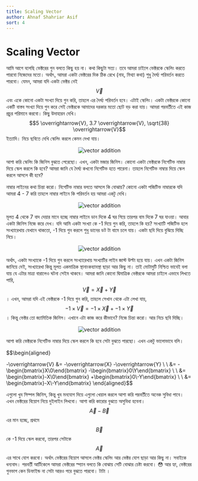 ```yaml
---
title: Scaling Vector
author: Ahnaf Shahriar Asif
sort: 4
---
```


# Scaling Vector

আমি আগে বলেছি ভেক্টরের গুন বলতে কিছু হয় না। কথা কিছুটা সত্য। তবে আমরা চাইলে ভেক্টরকে স্কেলিং করতে পারবো নিজেদের মতো। অর্থাৎ, আমরা একটা ভেক্টরের দিক ঠিক রেখে (নাহ, মিথ্যা কথা) শুধু দৈর্ঘ্য পরিবর্তন করতে পারবো। যেমন, আমরা যদি একটা ভেক্টর নেই $$\overrightarrow{V}$$ এবং একে কোনো একটা সংখ্যা দিয়ে গুন করি, তাহলে এর দৈর্ঘ্য পরিবর্তন হবে। এটাই স্কেলিং। একটা ভেক্টরকে কোনো একটি বাস্তব সংখ্যা দিয়ে গুন করে সেই ভেক্টরকে আমাদের দরকার মতো ছোট বড় করা যায়। আমরা পরবর্তীতে এই কাজ প্রচুর পরিমানে করবো। কিছু উদাহারন দেখি। $$5 \overrightarrow{V}, 3.7 \overrightarrow{V}, \sqrt{38} \overrightarrow{V}$$ ইত্যাদি। নিচে ছবিতে দেখি স্কেলিং করলে কেমন দেখা যায়।

<center>
  <img src="{{site.baseurl}}/assets/images/scaling_vector_1.PNG" alt = "vector addition">
</center>

আশা করি স্কেলিং কি জিনিস বুঝতে পেরেছো। এখন, একটা মজার জিনিস। কোনো একটা ভেক্টরকে নিগেটিভ নাম্বার দিয়ে স্কেল করলে কি হবে? আমরা জানি যে দৈর্ঘ্য কখনো নিগেটিভ হতে পারেনা। তাহলে নিগেটিভ নাম্বার দিয়ে স্কেল করলে আসলে কী হবে? 

নাম্বার লাইনের কথা চিন্তা করো। নিগেটিভ নাম্বার বলতে আসলে কি বোঝায়? কোনো একটা পজিটিভ নাম্বারকে যদি আমরা 4 - 7 করি তাহলে নাম্বার লাইনে কি পরিবর্তন হয় আমরা একটু দেখি। 

<center>
  <img src="{{site.baseurl}}/assets/images/scaling_vector_1.PNG" alt = "vector addition">
</center>

মূলত 4 থেকে 7 বাদ দেয়ার মানে হচ্ছে নাম্বার লাইনে ডান দিকে 4 ঘর গিয়ে তারপর বাম দিকে 7 ঘর যাওয়া। আবার একটা জিনিস নিজে করে দেখ। যদি আমি একটা সংখ্যা কে -1 দিয়ে গুন করি, তাহলে কি হয়? সংখ্যাটি পজিটিভ হলে সংখ্যারেখায় যেখানে থাকতো, -1 দিয়ে গুন করলে শুধু ডানের ডট টা বামে চলে যায়। একটা ছবি দিয়ে বুঝিয়ে দিচ্ছি নিচে।

<center>
  <img src="{{site.baseurl}}/assets/images/inverted_number_line.PNG" alt = "vector addition">
</center>

অর্থাৎ, একটা সংখ্যাকে -1 দিয়ে গুন করলে সংখ্যারেখায় সংখ্যাটির লাইন জাস্ট উল্টা হয়ে যায়। এখন একটা জিনিস জানিয়ে দেই, সংখ্যারেখা কিন্তু মূলত একমাত্রিক স্থানাংকব্যাবস্থা ছাড়া আর কিছু না। তাই মোটামুটি নিশ্চিত ভাবেই বলা যায় যে এটা‌র মাত্রা বারালেও ঘটনা সেইম থাকবে। আমরা জানি কোনো দ্বিমাত্রিক ভেক্টরকে আমরা চাইলে এভাবে লিখতে পারি, $$\overrightarrow{V} = \overrightarrow{X} + \overrightarrow{Y}$$। এখন, আমরা যদি এই ভেক্টরকে -1 দিয়ে গুন করি, তাহলে সেখান থেকে এটা লেখা যায়, $$-1 \times \overrightarrow{V} = -1 \times \overrightarrow{X} + -1 \times \overrightarrow{Y} $$। কিন্তু ভেক্টর তো জ্যামিতিক জিনিস। এখানে এটা কাজ করে কীভাবে? নিজে চিন্তা করো। আর নিচে ছবি দিচ্ছি। 

<center>
  <img src="{{site.baseurl}}/assets/images/flip_vector.PNG" alt = "vector addition">
</center>

আশা করি ভেক্টরকে নিগেটিভ নাম্বার দিয়ে স্কেল করলে কি হবে সেটা বুঝতে পারছো। এখন একটু ভালোভাবে বলি। 

$$\begin{aligned} 

-\overrightarrow{V} &= -\overrightarrow{X}  -\overrightarrow{Y} \\ \\
&=  -\begin{bmatrix}X\\0\end{bmatrix}  -\begin{bmatrix}0\\Y\end{bmatrix}  \\ \\
&=  \begin{bmatrix}-X\\0\end{bmatrix}  +\begin{bmatrix}0\\-Y\end{bmatrix}  \\ \\
&=  \begin{bmatrix}-X\\-Y\end{bmatrix} 
\end{aligned}$$

এগুলো খুব সিম্পল জিনিস, কিন্তু খুব মনযোগ দিয়ে এগুল‌ো খেয়াল করলে আশা করি পরবর্তীতে অনেক সুবিধা পাবে। এখন ভেক্টরের বিয়োগ নিয়ে দুইলাইন লিখবো। আশা করি কার‌োর বুঝতে অসুবিধা হবেনা। $$\overrightarrow{A} - \overrightarrow{B}$$ এর মান হচ্ছে, প্রথমে $$\overrightarrow{B}$$ কে -1 দিয়ে স্কেল করবো, তারপর সেটাকে $$\overrightarrow{A}$$ এর সাথে যোগ করবো। অর্থাৎ ভেক্টরের বিয়োগ আসলে ভেক্টর স্কেলিং আর ভেক্টর যোগ ছাড়া আর কিছু না। সবাইকে ধন্যবাদ। পরবর্তী আর্টিকেলে আমরা ভেক্টরের স্প্যান বলতে কি বোঝায় সেটি বোঝার চেষ্টা করবো। :flushed: আর হ্যা, ভেক্টরের গুনভাগ কেন ডিফাইন্ড না সেটা আরও পরে বুঝতে পারবো। টাটা ।
